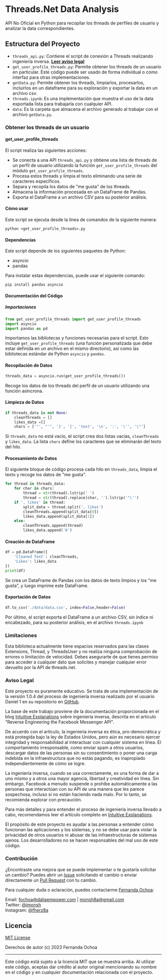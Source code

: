# Threads.Net Data Analysis

API No Oficial en Python para recopilar los threads de perfiles de usuario y analizar la data correspondientes. 

## Estructura del Proyecto

* ```threads_api.py```: Contiene el script de conexión a Threads realizando ingeniería inversa. [**Leer aviso legal**](#aviso-legal)
* ```get_user_profile_threads.py```: Permite obtener los threads de un usuario en particular. Este código puede ser usado de forma individual o como interfaz para otras implementaciones.
* ```getData.py```: Permite obtener los threads, limpiarlos, procesarlos, incluirlos en un dataframe para su exploración y exportar la data en un archivo csv.
* ```threads.ipynb```: Es una implementación que muestra el uso de la data exportada lista para trabajarla con cualquier API.
* ```data```: Es la carpeta que almacena el archivo generado al trabajar con el archivo ```getData.py```.

### Obtener los threads de un usuario

#### get_user_profile_threads
El script realiza las siguientes acciones:

- Se conecta a una API ```threads_api.py``` y obtiene una lista de threads de un perfil de usuario utilizando la función `get_user_profile_threads` del módulo `get_user_profile_threads`.
- Procesa estos threads y limpia el texto eliminando una serie de caracteres específicos.
- Separa y recopila los datos de "me gusta" de los threads.
- Almacena la información procesada en un DataFrame de Pandas.
- Exporta el DataFrame a un archivo CSV para su posterior análisis.

#### Cómo usar

Este script se ejecuta desde la línea de comandos de la siguiente manera:

```shell
python <get_user_profile_threads>.py
```

#### Dependencias

Este script depende de los siguientes paquetes de Python:

- asyncio
- pandas

Para instalar estas dependencias, puede usar el siguiente comando:

```shell
pip install pandas asyncio
```

#### Documentación del Código

##### Importaciones

```python
from get_user_profile_threads import get_user_profile_threads
import asyncio
import pandas as pd
```

Importamos las bibliotecas y funciones necesarias para el script. Esto incluye `get_user_profile_threads` (una función personalizada que debe estar definida en un archivo en el mismo directorio), así como las bibliotecas estándar de Python `asyncio` y `pandas`.

#### Recopilación de Datos

```python
threads_data = asyncio.run(get_user_profile_threads())
```

Recoge los datos de los threads del perfil de un usuario utilizando una función asíncrona.

#### Limpieza de Datos

```python
if threads_data is not None:
    cleanThreads = []
    likes_data =[]
    chars = ['"', "'", '}', '{', 'text', '\n', ':', '\'', '\"']
```

Si `threads_data` no está vacío, el script crea dos listas vacías, `cleanThreads` y `likes_data`. La lista `chars` define los caracteres que se eliminarán del texto del hilo.

#### Procesamiento de Datos

El siguiente bloque de código procesa cada hilo en `threads_data`, limpia el texto y recoge los datos de "me gusta".

```python
for thread in threads_data:
    for char in chars:
        thread = str(thread).lstrip(' ')
        thread = str(thread).replace(char, '').lstrip('"\'')
    if ', likes' in thread:
        split_data = thread.split(', likes')
        cleanThreads.append(split_data[0])
        likes_data.append(split_data[1])
    else:
        cleanThreads.append(thread)
        likes_data.append('0')
```

#### Creación de DataFrame

```python
df = pd.DataFrame({
    'Cleaned Text': cleanThreads,
    'Likes': likes_data
})
print(df)
```

Se crea un DataFrame de Pandas con los datos de texto limpios y los "me gusta", y luego imprime este DataFrame.

#### Exportación de Datos

```python
df.to_csv('./data/data.csv', index=False,header=False)
```

Por último, el script exporta el DataFrame a un archivo CSV, sin índice ni encabezado, para su posterior análisis, en el archivo ```threads.ipynb```


### Limitaciones

Esta biblioteca actualmente tiene espacios reservados para las clases Extensions, Thread, y ThreadsUser y no realiza ninguna comprobación de errores o limitación de velocidad. Debes asegurarte de que tienes permiso para acceder a cualquier dato que solicites y manejar cualquier error devuelto por la API de threads.net.

### Aviso Legal

Este proyecto es puramente educativo. Se trata de una implementación de la versión 1.0.4 del proceso de ingeniería inversa realizado por el usuario Daniel 1 en su repositorio en [GitHub](https://github.com/Danie1/threads-api).

La base de este trabajo proviene de la documentación proporcionada en el blog [Intuitive Explanations](https://intuitiveexplanations.com/tech/messenger) sobre ingeniería inversa, descrita en el artículo "Reverse Engineering the Facebook Messenger API".

De acuerdo con el artículo, la ingeniería inversa es ética, pro-democrática y está protegida bajo la ley de Estados Unidos, pero aún es necesario ejercer integridad y responsabilidad al interactuar con cualquier sistema en línea. El comportamiento irresponsable, como enviar spam a otros usuarios, descargar datos de las personas sin su consentimiento o poner una carga indebida en la infraestructura que no estás pagando, es inapropiado independientemente de cómo se logre.

La ingeniería inversa, cuando se usa correctamente, es una forma de dar a uno mismo y a otros una mayor agencia, libertad y creatividad en línea. Sin embargo, Facebook a menudo suspende o prohíbe automáticamente a las personas que interactúan con su API de una manera que les parece sospechosa, incluso si no están haciendo nada malo. Por lo tanto, se recomienda explorar con precaución.

Para más detalles y para entender el proceso de ingeniería inversa llevado a cabo, recomendamos leer el artículo completo en [Intuitive Explanations](https://intuitiveexplanations.com/tech/messenger).

El propósito de este proyecto es ayudar a las personas a entender cómo funcionan las aplicaciones y los sistemas, y no se debe usar para violar la privacidad de otros usuarios ni abusar de las infraestructuras de sistemas ajenos. Los desarrolladores no se hacen responsables del mal uso de este código.

### Contribución

¿Encontraste una mejora que se puede implementar o te gustaría solicitar un cambio? Puedes abrir un [Issue](https://github.com/FernandaOchoa/ThreadsAPI/issues) solicitando el cambio o enviar directamente un [Pull Request](https://github.com/FernandaOchoa/ThreadsAPI/pulls) con tu cambio.

Para cualquier duda o aclaración, puedes contactarme [Fernanda Ochoa](https://github.com/FernandaOchoa):

Email: fochoa@daliaempower.com | monsh8a@gmail.com  
Twitter: [@imonsh](https://twitter.com/imonsh)  
Instagram: [@fherz8a](https://www.instagram.com/fherz8a/)

## Licencia


[MIT License](https://github.com/FernandaOchoa/ThreadsAPI/blob/main/LICENSE)

Derechos de autor (c) 2023 Fernanda Ochoa

---

Este código está sujeto a la licencia MIT que se muestra arriba. Al utilizar este código, aceptas dar crédito al autor original mencionando su nombre en el código y en cualquier documentación relacionada con el proyecto.
